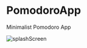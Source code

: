 # PomodoroApp
Minimalist Pomodoro App

![splashScreen](https://github.com/sirupmarjan/PomodoroApp/blob/main/screnshoot/ecolanding.png?raw=true "splashscreen")
